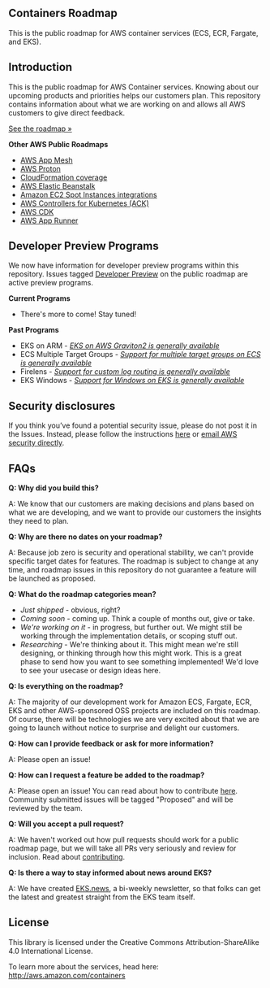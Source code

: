## Containers Roadmap

This is the public roadmap for AWS container services (ECS, ECR, Fargate, and EKS).

## Introduction
This is the public roadmap for AWS Container services.
Knowing about our upcoming products and priorities helps our customers plan. This repository contains information about what we are working on and allows all AWS customers to give direct feedback.

[See the roadmap »](https://github.com/aws/containers-roadmap/projects/1)

**Other AWS Public Roadmaps**
* [AWS App Mesh](https://github.com/aws/aws-app-mesh-roadmap)
* [AWS Proton](https://github.com/aws/aws-proton-public-roadmap)
* [CloudFormation coverage](https://github.com/aws-cloudformation/aws-cloudformation-coverage-roadmap)
* [AWS Elastic Beanstalk](https://github.com/aws/elastic-beanstalk-roadmap)
* [Amazon EC2 Spot Instances integrations](https://github.com/aws/ec2-spot-instances-integrations-roadmap)
* [AWS Controllers for Kubernetes (ACK)](https://github.com/aws-controllers-k8s/community/projects/1)
* [AWS CDK](https://github.com/orgs/aws/projects/7)
* [AWS App Runner](https://github.com/aws/apprunner-roadmap/projects/1)

## Developer Preview Programs
We now have information for developer preview programs within this repository. Issues tagged [Developer Preview](https://github.com/aws/containers-roadmap/labels/Developer%20Preview) on the public roadmap are active preview programs.

**Current Programs**
* There's more to come! Stay tuned!

**Past Programs**
* EKS on ARM - *[EKS on AWS Graviton2 is generally available](https://aws.amazon.com/blogs/containers/eks-on-graviton-generally-available/)*
* ECS Multiple Target Groups - *[Support for multiple target groups on ECS is generally available](https://docs.aws.amazon.com/AmazonECS/latest/developerguide/register-multiple-targetgroups.html)*
* Firelens - *[Support for custom log routing is generally available](https://docs.aws.amazon.com/AmazonECS/latest/developerguide/using_firelens.html)*
* EKS Windows - *[Support for Windows on EKS is generally available](https://docs.aws.amazon.com/eks/latest/userguide/windows-support.html)*

## Security disclosures

If you think you’ve found a potential security issue, please do not post it in the Issues.  Instead, please follow the instructions [here](https://aws.amazon.com/security/vulnerability-reporting/) or [email AWS security directly](mailto:aws-security@amazon.com).


## FAQs
**Q: Why did you build this?**

A: We know that our customers are making decisions and plans based on what we are developing, and we want to provide our customers the insights they need to plan.

**Q: Why are there no dates on your roadmap?**

A: Because job zero is security and operational stability, we can't provide specific target dates for features. The roadmap is subject to change at any time, and roadmap issues in this repository do not guarantee a feature will be launched as proposed.

**Q: What do the roadmap categories mean?**
* *Just shipped* - obvious, right?
* *Coming soon* - coming up.  Think a couple of months out, give or take.
* *We're working on it* - in progress, but further out.  We might still be working through the implementation details, or scoping stuff out.
* *Researching* - We're thinking about it. This might mean we're still designing, or thinking through how this might work. This is a great phase to send how you want to see something implemented!  We'd love to see your usecase or design ideas here.

**Q: Is everything on the roadmap?**

A: The majority of our development work for Amazon ECS, Fargate, ECR, EKS and other AWS-sponsored OSS projects are included on this roadmap. Of course, there will be technologies we are very excited about that we are going to launch without notice to surprise and delight our customers.

**Q: How can I provide feedback or ask for more information?**

A: Please open an issue!

**Q: How can I request a feature be added to the roadmap?**

A: Please open an issue!  You can read about how to contribute [here](/CONTRIBUTING.md). Community submitted issues will be tagged "Proposed" and will be reviewed by the team.

**Q: Will you accept a pull request?**

A: We haven't worked out how pull requests should work for a public roadmap page, but we will take all PRs very seriously and review for inclusion. Read about [contributing](/CONTRIBUTING.md).

**Q: Is there a way to stay informed about news around EKS?**

A: We have created [EKS.news](https://eks.news/), a bi-weekly newsletter, so that folks can get the latest and greatest straight from the EKS team itself.

## License

This library is licensed under the Creative Commons Attribution-ShareAlike 4.0 International License.

To learn more about the services, head here: http://aws.amazon.com/containers
